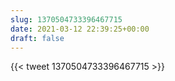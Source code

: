 ```yaml
---
slug: 1370504733396467715
date: 2021-03-12 22:39:25+00:00
draft: false
---
```


{{< tweet 1370504733396467715 >}}
